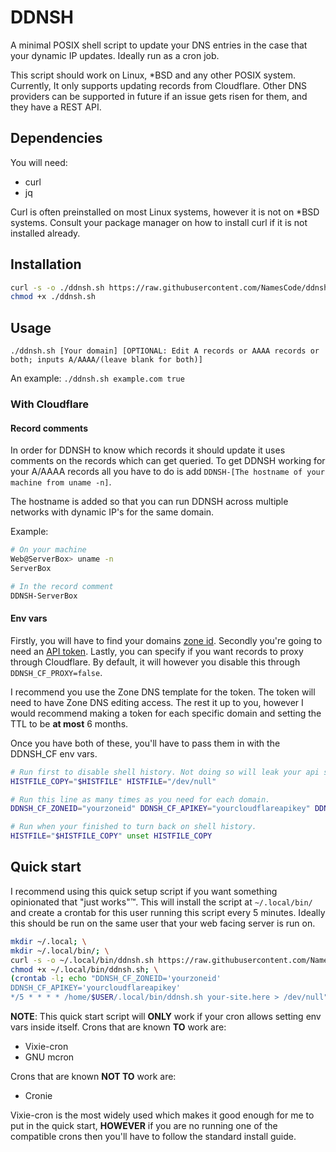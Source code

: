 # DDNSH

A minimal POSIX shell script to update your DNS entries in the case that your dynamic IP updates.
Ideally run as a cron job.

This script should work on Linux, *BSD and any other POSIX system.
Currently, It only supports updating records from Cloudflare. 
Other DNS providers can be supported in future if an issue gets risen for them, and they have a REST API.

## Dependencies

You will need:
- curl
- jq

Curl is often preinstalled on most Linux systems, however it is not on *BSD systems.
Consult your package manager on how to install curl if it is not installed already.

## Installation

```sh
curl -s -o ./ddnsh.sh https://raw.githubusercontent.com/NamesCode/ddnsh/main/ddnsh.sh;
chmod +x ./ddnsh.sh
```

## Usage

`./ddnsh.sh [Your domain] [OPTIONAL: Edit A records or AAAA records or both; inputs A/AAAA/(leave blank for both)]`

An example:
`./ddnsh.sh example.com true`

### With Cloudflare

#### Record comments

In order for DDNSH to know which records it should update it uses comments on the records which can get queried.
To get DDNSH working for your A/AAAA records all you have to do is add `DDNSH-[The hostname of your machine from uname -n]`.

The hostname is added so that you can run DDNSH across multiple networks with dynamic IP's for the same domain.

Example:
```sh
# On your machine
Web@ServerBox> uname -n
ServerBox

# In the record comment
DDNSH-ServerBox
```

#### Env vars

Firstly, you will have to find your domains [zone id](https://developers.cloudflare.com/fundamentals/setup/find-account-and-zone-ids/).
Secondly you're going to need an [API token](https://dash.cloudflare.com/profile/api-tokens).
Lastly, you can specify if you want records to proxy through Cloudflare. By default, it will however you disable this through `DDNSH_CF_PROXY=false`.

I recommend you use the Zone DNS template for the token.
The token will need to have Zone DNS editing access.
The rest it up to you, however I would recommend making a token for each specific domain and setting the TTL to be **at most** 6 months.

Once you have both of these, you'll have to pass them in with the DDNSH_CF env vars.
```sh
# Run first to disable shell history. Not doing so will leak your api secrets in plaintext to $HISTFILE.
HISTFILE_COPY="$HISTFILE" HISTFILE="/dev/null"

# Run this line as many times as you need for each domain.
DDNSH_CF_ZONEID="yourzoneid" DDNSH_CF_APIKEY="yourcloudflareapikey" DDNSH_CF_PROXY=false ./ddnsh.sh args-here

# Run when your finished to turn back on shell history.
HISTFILE="$HISTFILE_COPY" unset HISTFILE_COPY
```

## Quick start

I recommend using this quick setup script if you want something opinionated that "just works"™.
This will install the script at `~/.local/bin/` and create a crontab for this user running this script every 5 minutes.
Ideally this should be run on the same user that your web facing server is run on.

```sh
mkdir ~/.local; \
mkdir ~/.local/bin/; \
curl -s -o ~/.local/bin/ddnsh.sh https://raw.githubusercontent.com/NamesCode/ddnsh/main/ddnsh.sh; \
chmod +x ~/.local/bin/ddnsh.sh; \
(crontab -l; echo "DDNSH_CF_ZONEID='yourzoneid'
DDNSH_CF_APIKEY='yourcloudflareapikey'
*/5 * * * * /home/$USER/.local/bin/ddnsh.sh your-site.here > /dev/null") | crontab -
```

**NOTE**: This quick start script will **ONLY** work if your cron allows setting env vars inside itself. 
Crons that are known **TO** work are:
- Vixie-cron
- GNU mcron

Crons that are known **NOT TO** work are:
- Cronie

Vixie-cron is the most widely used which makes it good enough for me to put in the quick start,
**HOWEVER** if you are no running one of the compatible crons then you'll have to follow the standard install guide.
